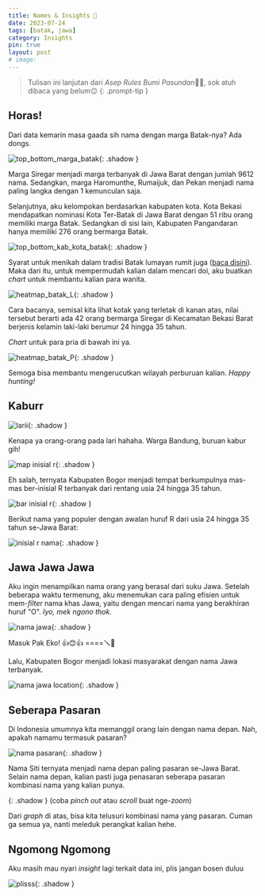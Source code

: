 ```yaml
---
title: Names & Insights 💭
date: 2023-07-24
tags: [batak, jawa]
category: Insights
pin: true
layout: post
# image: 
---
```


> Tulisan ini lanjutan dari *Asep Rules Bumi Pasundan*🙆‍♂️, sok atuh dibaca yang belum😉
{: .prompt-tip }


## Horas!

Dari data kemarin masa gaada sih nama dengan marga Batak-nya? Ada dongs.

![top_bottom_marga_batak](/assets/names/top_bottom_marga_batak.png){: .shadow }

Marga Siregar menjadi marga terbanyak di Jawa Barat dengan jumlah 9612 nama. Sedangkan, marga Haromunthe, Rumaijuk, dan Pekan menjadi nama paling langka dengan 1 kemunculan saja.

Selanjutnya, aku kelompokan berdasarkan kabupaten kota. Kota Bekasi mendapatkan nominasi Kota Ter-Batak di Jawa Barat dengan 51 ribu orang memiliki marga Batak. Sedangkan di sisi lain, Kabupaten Pangandaran hanya memiliki 276 orang bermarga Batak.

![top_bottom_kab_kota_batak](/assets/names/top_bottom_kabkota_batak.png){: .shadow }

Syarat untuk menikah dalam tradisi Batak lumayan rumit juga ([baca disini](https://www.hipwee.com/wedding/aturan-menikah-batak/)). Maka dari itu, untuk mempermudah kalian dalam mencari doi, aku buatkan _chart_ untuk membantu kalian para wanita.

![heatmap_batak_L](/assets/names/heat_batak_L.png){: .shadow }

Cara bacanya, semisal kita lihat kotak yang terletak di kanan atas, nilai tersebut berarti ada 42 orang bermarga Siregar di Kecamatan Bekasi Barat berjenis kelamin laki-laki berumur 24 hingga 35 tahun.

_Chart_ untuk para pria di bawah ini ya.

![heatmap_batak_P](/assets/names/heat_batak_P.png){: .shadow }

Semoga bisa membantu mengerucutkan wilayah perburuan kalian. _Happy hunting!_

## Kaburr

![larii](/assets/names/1-cowok-inisial-r-viral.jpg){: .shadow }

Kenapa ya orang-orang pada lari hahaha. Warga Bandung, buruan kabur gih!

![map inisial r](/assets/names/inisial_r_map.png){: .shadow }

Eh salah, ternyata Kabupaten Bogor menjadi tempat berkumpulnya mas-mas ber-inisial R terbanyak dari rentang usia 24 hingga 35 tahun.

![bar inisial r](/assets/names/inisial_r_bar.png){: .shadow }

Berikut nama yang populer dengan awalan huruf R dari usia 24 hingga 35 tahun se-Jawa Barat:

![inisial r nama](/assets/names/inisial_r_nama.png){: .shadow }

## Jawa Jawa Jawa

Aku ingin menampilkan nama orang yang berasal dari suku Jawa. Setelah beberapa waktu termenung, aku menemukan cara paling efisien untuk mem-_filter_ nama khas Jawa, yaitu dengan mencari nama yang berakhiran huruf "O". _Iyo, mek ngono thok._

![nama jawa](/assets/names/jawa_name_top.png){: .shadow }

Masuk Pak Eko! 👍😊👍 ====🪛🎯

Lalu, Kabupaten Bogor menjadi lokasi masyarakat dengan nama Jawa terbanyak.

![nama jawa location](/assets/names/jawa_location.png){: .shadow }

## Seberapa Pasaran

Di Indonesia umumnya kita memanggil orang lain dengan nama depan. Nah, apakah namamu termasuk pasaran?

![nama pasaran](/assets/names/nama_pasaran.png){: .shadow }

Nama Siti ternyata menjadi nama depan paling pasaran se-Jawa Barat. Selain nama depan, kalian pasti juga penasaran seberapa pasaran kombinasi nama yang kalian punya.

<object type="text/html" data="/assets/names/firstname_graph.html" style="width: 100%;height: 500px"></object>{: .shadow }
(coba _pinch out_ atau _scroll_ buat nge-_zoom_)

Dari _graph_ di atas, bisa kita telusuri kombinasi nama yang pasaran. Cuman ga semua ya, nanti meleduk perangkat kalian hehe.

## Ngomong Ngomong

Aku masih mau nyari _insight_ lagi terkait data ini, plis jangan bosen duluu

![plisss](/assets/names/pretty-please-kitty-softpaws.gif){: .shadow }
